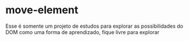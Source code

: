 # move-element

Esse é somente um projeto de estudos para explorar as possibilidades do DOM como uma forma de aprendizado, fique livre para explorar
